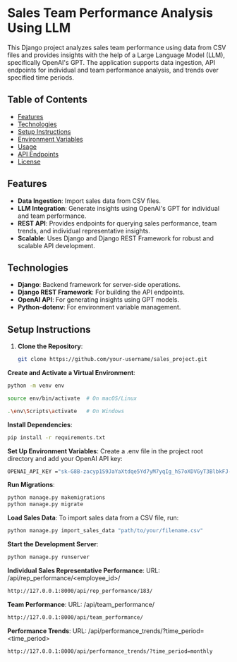 # Sales Team Performance Analysis Using LLM

This Django project analyzes sales team performance using data from CSV files and provides insights with the help of a Large Language Model (LLM), specifically OpenAI's GPT. The application supports data ingestion, API endpoints for individual and team performance analysis, and trends over specified time periods.

## Table of Contents
- [Features](#features)
- [Technologies](#technologies)
- [Setup Instructions](#setup-instructions)
- [Environment Variables](#environment-variables)
- [Usage](#usage)
- [API Endpoints](#api-endpoints)
- [License](#license)

## Features
- **Data Ingestion**: Import sales data from CSV files.
- **LLM Integration**: Generate insights using OpenAI's GPT for individual and team performance.
- **REST API**: Provides endpoints for querying sales performance, team trends, and individual representative insights.
- **Scalable**: Uses Django and Django REST Framework for robust and scalable API development.

## Technologies
- **Django**: Backend framework for server-side operations.
- **Django REST Framework**: For building the API endpoints.
- **OpenAI API**: For generating insights using GPT models.
- **Python-dotenv**: For environment variable management.
  
## Setup Instructions

1. **Clone the Repository**:
   ```bash
   git clone https://github.com/your-username/sales_project.git

**Create and Activate a Virtual Environment**:
```bash
python -m venv env
```
```bash
source env/bin/activate  # On macOS/Linux
```
```bash
.\env\Scripts\activate   # On Windows
```
 **Install Dependencies**:
```bash
pip install -r requirements.txt
```
**Set Up Environment Variables**:
Create a .env file in the project root directory and add your OpenAI API key:
```bash
OPENAI_API_KEY ="sk-G8B-zacyp1S9JaYaXtdqe5Yd7yM7yqIg_hS7oXDVGyT3BlbkFJ-PX3RRG2RxHKIl14Tg5D_CeGmGM_4OV57E_K9SzCgA"
```
**Run Migrations**:
```bash
python manage.py makemigrations
python manage.py migrate
```
**Load Sales Data**:
To import sales data from a CSV file, run:
```bash
python manage.py import_sales_data "path/to/your/filename.csv"
```
**Start the Development Server**:
```bash
python manage.py runserver
```

**Individual Sales Representative Performance**:
URL: /api/rep_performance/<employee_id>/
```bash
http://127.0.0.1:8000/api/rep_performance/183/ 
```

**Team Performance**:
URL: /api/team_performance/
```bash
http://127.0.0.1:8000/api/team_performance/ 
```

**Performance Trends**:
URL: /api/performance_trends/?time_period=<time_period>
```bash
http://127.0.0.1:8000/api/performance_trends/?time_period=monthly
```
